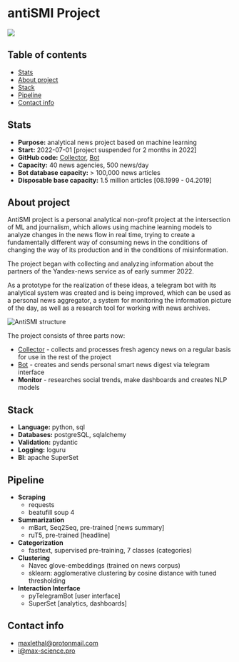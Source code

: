 # antiSMI Project

![](https://github.com/maxlethal/antiSMI-Bot/blob/master/img/bot_presentation.png?raw=true)

## Table of contents
* [Stats](#stats)
* [About project](#about-project)
* [Stack](#stack)
* [Pipeline](#pipeline)
* [Contact info](#contact-info)

## Stats

* **Purpose:** analytical news project based on machine learning
* **Start:** 2022-07-01 [project suspended for 2 months in 2022]
* **GitHub code:** [Collector](https://github.com/maxlethal/antiSMI-Collector), [Bot](https://github.com/maxlethal/antiSMI-Bot)  
* **Capacity:** 40 news agencies, 500 news/day
* **Bot database capacity:** > 100,000 news articles
* **Disposable base capacity:** 1.5 million articles [08.1999 - 04.2019]

## About project

AntiSMI project is a personal analytical non-profit project at the intersection of ML and journalism, which allows using machine learning models to analyze changes in the news flow in real time, trying to create a fundamentally different way of consuming news in the conditions of changing the way of its production and in the conditions of misinformation.

The project began with collecting and analyzing information about the partners of the Yandex-news service as of early summer 2022. 

As a prototype for the realization of these ideas, a telegram bot with its analytical system was created and is being improved, which can be used as a personal news aggregator, a system for monitoring the information picture of the day, as well as a research tool for working with news archives.

![AntiSMI structure](https://github.com/maxlethal/antiSMI-Collector/blob/master/img/AntiSMI%20structure%20small.png?raw=true)

The project consists of three parts now:
*  [Collector](https://github.com/maxlethal/antiSMI-Collector) - collects and processes fresh agency news on a regular basis for use in the rest of the project 
*  [Bot](https://github.com/maxlethal/antiSMI-Bot) - creates and sends personal smart news digest via telegram interface 
* **Monitor** - researches social trends, make dashboards and creates NLP models

## Stack

* **Language:** python, sql 
* **Databases:** postgreSQL, sqlalchemy
* **Validation:** pydantic
* **Logging:** loguru
* **BI**: apache SuperSet


## Pipeline

- **Scraping**
    - requests
    - beatufill soup 4
- **Summarization**
    - mBart, Seq2Seq, pre-trained [news summary]
    - ruT5, pre-trained [headline]
- **Categorization**
    - fasttext, supervised pre-training, 7 classes (categories)
- **Clustering**
    - Navec glove-embeddings (trained on news corpus)
    - sklearn: agglomerative clustering by cosine distance with tuned thresholding
- **Interaction Interface**
    - pyTelegramBot [user interface]
    - SuperSet [analytics, dashboards]

## Contact info
* maxlethal@protonmail.com
* i@max-science.pro
